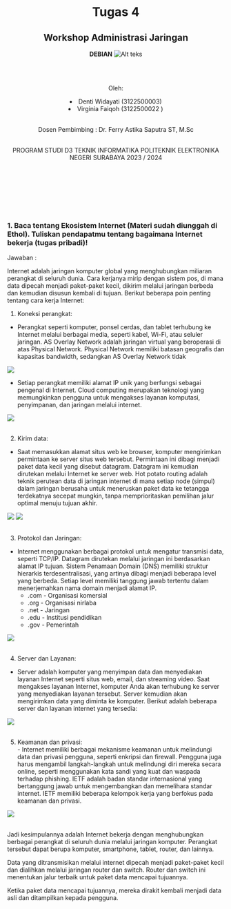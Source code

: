 <div align="center">
  <h1>Tugas 4 </h1>
 <h2>  Workshop Administrasi Jaringan</h2>
<strong>DEBIAN</strong>

<img src="Logo_PENS.png" alt="Alt teks">

<br><br>

<p>Oleh:</p>
<li>Denti Widayati (3122500003)</li>
<li>Virginia Faiqoh (3122500022 )</li>


<br>

<p>  Dosen Pembimbing     :  Dr. Ferry Astika Saputra ST, M.Sc</p>

<br>
PROGRAM STUDI D3 TEKNIK INFORMATIKA
POLITEKNIK ELEKTRONIKA NEGERI 
SURABAYA
2023 / 2024



</div>



<br><br><br><br><br><br>


<div>

  <h3>1. Baca tentang Ekosistem Internet (Materi sudah diunggah di Ethol). Tuliskan pendapatmu tentang bagaimana Internet bekerja (tugas pribadi)!</h3>

  <p>Jawaban :
  
  Internet adalah jaringan komputer global yang menghubungkan miliaran perangkat di seluruh dunia.
  Cara kerjanya mirip dengan sistem pos, di mana data dipecah menjadi paket-paket kecil, dikirim melalui jaringan berbeda dan kemudian disusun kembali di tujuan. Berikut  beberapa poin penting tentang cara kerja Internet: 
  
  1. Koneksi perangkat: <br>
  - Perangkat seperti komputer, ponsel cerdas, dan tablet terhubung ke Internet melalui berbagai media, seperti kabel, Wi-Fi, atau seluler jaringan. AS Overlay Network adalah jaringan virtual yang beroperasi di atas Physical Network. Physical Network memiliki batasan geografis dan kapasitas bandwidth, sedangkan AS Overlay Network tidak <br>

  <img src="gbr1.png"> <br>

  -  Setiap perangkat memiliki alamat IP unik yang berfungsi sebagai pengenal di Internet. Cloud computing merupakan teknologi yang memungkinkan pengguna untuk mengakses layanan komputasi, penyimpanan, dan jaringan melalui internet. <br>
  
  <img src="gbr2.png"> <br><br>
 
  2. Kirim data: <br>
  - Saat memasukkan alamat situs web ke browser, komputer  mengirimkan permintaan ke server situs web tersebut. Permintaan ini dibagi menjadi paket data kecil  yang disebut datagram. Datagram ini kemudian dirutekan melalui Internet ke server web. Hot potato routing adalah teknik perutean data di jaringan internet di mana setiap node (simpul) dalam jaringan berusaha untuk meneruskan paket data ke tetangga terdekatnya secepat mungkin, tanpa memprioritaskan pemilihan jalur optimal menuju tujuan akhir.<br>

  <img src="gbr3.png">
  <img src="gbr4.png"> <br><br>
  
  3. Protokol dan Jaringan: <br>
  - Internet menggunakan berbagai protokol untuk mengatur transmisi data, seperti TCP/IP. Datagram dirutekan melalui jaringan ini berdasarkan alamat IP tujuan. Sistem Penamaan Domain (DNS) memiliki struktur hierarkis terdesentralisasi, yang  artinya  dibagi menjadi beberapa level yang berbeda.  Setiap level  memiliki tanggung jawab tertentu dalam  menerjemahkan nama domain menjadi alamat IP. 
      - .com - Organisasi komersial <br>
      - .org - Organisasi nirlaba <br>
      - .net - Jaringan <br>
      - .edu - Institusi pendidikan <br>
      - .gov - Pemerintah <br>
  
  <img src="gbr5.png"> <br><br>
  
  4. Server dan Layanan: <br>
  - Server adalah komputer yang menyimpan data dan menyediakan layanan Internet seperti situs web, email, dan streaming video. Saat mengakses layanan Internet, komputer Anda akan terhubung ke server yang menyediakan layanan tersebut. Server kemudian akan mengirimkan data yang diminta ke komputer. Berikut adalah beberapa server dan layanan internet yang tersedia: <br>

  <img src="gbr7.png"> <br><br>
 
  5. Keamanan dan privasi: <br>
    - Internet memiliki berbagai mekanisme keamanan untuk melindungi data dan privasi pengguna, seperti enkripsi dan firewall. Pengguna juga harus mengambil langkah-langkah untuk melindungi diri mereka secara online, seperti menggunakan kata sandi yang kuat dan waspada terhadap phishing. IETF adalah badan standar internasional yang bertanggung jawab untuk mengembangkan dan memelihara standar internet. IETF memiliki beberapa kelompok kerja yang berfokus pada keamanan dan privasi. <br>
    
  <img src="gbr6.png"><br><br>

  Jadi kesimpulannya adalah Internet bekerja dengan menghubungkan berbagai perangkat di seluruh dunia melalui jaringan komputer. Perangkat tersebut dapat berupa komputer, smartphone, tablet, router, dan lainnya.

  Data yang ditransmisikan melalui internet dipecah menjadi paket-paket kecil dan dialihkan melalui jaringan router dan switch. Router dan switch ini menentukan jalur terbaik untuk paket data mencapai tujuannya.

  Ketika paket data mencapai tujuannya, mereka dirakit kembali menjadi data asli dan ditampilkan kepada pengguna.
  
</p>

  

  

</div>
